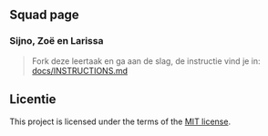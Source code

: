 ## Squad page
### Sijno, Zoë en Larissa



> Fork deze leertaak en ga aan de slag, de instructie vind je in: [docs/INSTRUCTIONS.md](docs/INSTRUCTIONS.md)

## Licentie

This project is licensed under the terms of the [MIT license](./LICENSE).
